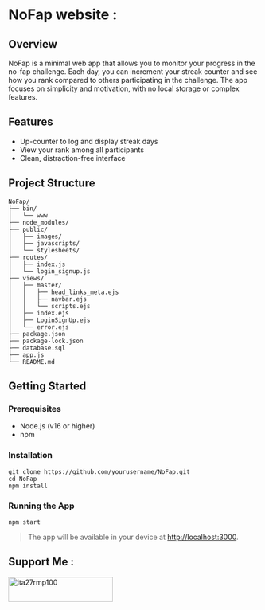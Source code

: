 # NoFap website :

## Overview
NoFap is a minimal web app that allows you to monitor your progress in the no-fap challenge. Each day, you can increment your streak counter and see how you rank compared to others participating in the challenge. The app focuses on simplicity and motivation, with no local storage or complex features.

## Features
- Up-counter to log and display streak days
- View your rank among all participants
- Clean, distraction-free interface
## Project Structure
```
NoFap/
├── bin/
│   └── www
├── node_modules/
├── public/
│   ├── images/
│   ├── javascripts/
│   └── stylesheets/
├── routes/
│   ├── index.js
│   └── login_signup.js
├── views/
│   ├── master/
│   │   ├── head_links_meta.ejs
│   │   ├── navbar.ejs
│   │   └── scripts.ejs
│   ├── index.ejs
│   ├── LoginSignUp.ejs
│   └── error.ejs
├── package.json
├── package-lock.json
├── database.sql
├── app.js
└── README.md
```

## Getting Started

### Prerequisites
- Node.js (v16 or higher)
- npm

### Installation
```
git clone https://github.com/yourusername/NoFap.git
cd NoFap
npm install
```

### Running the App
```
npm start
```

> The app will be available in your device at [http://localhost:3000](http://localhost:3000).

## Support Me :
<p><a href="https://ko-fi.com/ita27rmp100"> <img align="left" src="https://cdn.ko-fi.com/cdn/kofi3.png?v=3" height="50" width="210" alt="ita27rmp100" /></a></p><br><br>